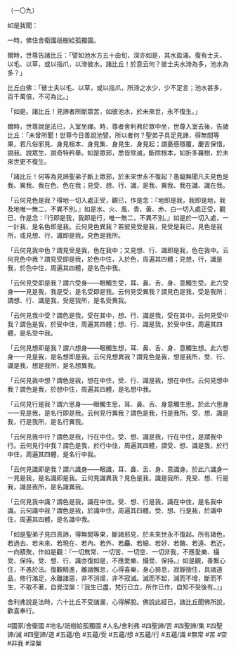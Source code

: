 （一〇九）

如是我聞：

一時，佛住舍衛國祇樹給孤獨園。

爾時，世尊告諸比丘：「譬如池水方五十由旬，深亦如是，其水盈滿。復有士夫，以毛、以草，或以指爪，以渧彼水。諸比丘！於意云何？彼士夫水渧為多，池水為多？」

比丘白佛：「彼士夫以毛、以草，或以指爪，所渧之水少，少不足言；池水甚多，百千萬倍，不可為比。」

「如是。諸比丘！見諦者所斷眾苦，如彼池水，於未來世，永不復生。」

爾時，世尊說是法已，入室坐禪。時，尊者舍利弗於眾中坐，世尊入室去後，告諸比丘：「未曾所聞！世尊今日善說池譬。所以者何？聖弟子具足見諦，得無間等果，若凡俗邪見、身見根本、身見集、身見生、身見起；謂憂慼隱覆，慶吉保惜，說我、說眾生、說奇特矜舉。如是眾邪，悉皆除滅，斷除根本，如折多羅樹，於未來世更不復生。

「諸比丘！何等為見諦聖弟子斷上眾邪，於未來世永不復起？愚癡無聞凡夫見色是我、異我、我在色、色在我；見受、想、行、識，是我、異我、我在識、識在我。

「云何見色是我？得地一切入處正受，觀已，作是念：『地即是我，我即是地，我及地唯一無二，不異不別。』如是水、火、風、青、黃、赤、白一切入處正受，觀已，作是念：『行即是我，我即是行，唯一無二，不異不別。』如是於一切入處，一一計我，是名色即是我。云何見色異我？若彼見受是我，見受是我已，見色是我所，或見想、行、識即是我，見色是我所。

「云何見我中色？謂見受是我，色在我中；又見想、行、識即是我，色在我中。云何見色中我？謂見受即是我，於色中住，入於色，周遍其四體；見想，行，識是我，於色中住，周遍其四體，是名色中我。

「云何見受即是我？謂六受身——眼觸生受，耳、鼻、舌、身、意觸生受。此六受身一一見是我，我是受，是名受即是我。云何見受異我？謂見色是我，受是我所；謂想、行、識是我，受是我所，是名受異我。

「云何見我中受？謂色是我，受在其中，想、行、識是我，受在其中。云何見受中我？謂色是我，於受中住，周遍其四體；想、行、識是我，於受中住，周遍其四體，是名受中我。

「云何見想即是我？謂六想身——眼觸生想，耳、鼻、舌、身、意觸生想。此六想身一一見是我，是名想即是我。云何見想異我？謂見色是我，想是我所，受、行、識是我，想是我所，是名想異我。

「云何見我中想？謂色是我，想在中住，受、行、識是我，想在中住。云何見想中我？謂色是我，於想中住，周遍其四體，是名想中我。

「云何見行是我？謂六思身——眼觸生思，耳、鼻、舌、身意觸生思。於此六思身一一見是我，是名行即是我。云何見行異我？謂色是我，行是我所。受、想、識是我，行是我所，是名行異我。

「云何見我中行？謂色是我，行在中住。受、想、識是我，行在中住，是謂我中行。云何見行中我？謂色是我，於行中住，周遍其四體，謂受、想、識是我，於行中住，周遍其四體，是名行中我。

「云何見識即是我？謂六識身——眼識，耳、鼻、舌、身、意識身。於此六識身一一見是我，是名識即是我。云何見識異我？見色是我，識是我所，見受、想、行是我，識是我所，是名識異我。

「云何見我中識？謂色是我，識在中住。受、想、行是我，識在中住，是名我中識。云何識中我？謂色是我，於識中住，周遍其四體。受、想、行是我，於識中住，周遍其四體，是名識中我。

「如是聖弟子見四真諦，得無間等果，斷諸邪見，於未來世永不復起。所有諸色，若過去、若未來、若現在、若內、若外、若麤、若細、若好、若醜、若遠、若近，一向積聚，作如是觀：『一切無常、一切苦、一切空、一切非我，不應愛樂、攝受、保持。受、想、行、識亦復如是，不應愛樂、攝受、保持。』如是觀，善繫心住，不愚於法。復觀精進，離諸懈怠，心得喜樂，身心猗息，寂靜捨住，具諸道品，修行滿足，永離諸惡，非不消煬，非不寂滅。滅而不起，減而不增，斷而不生，不取不著，自覺涅槃：『我生已盡，梵行已立，所作已作，自知不受後有。』」

舍利弗說是法時，六十比丘不受諸漏，心得解脫。佛說此經已，諸比丘聞佛所說，歡喜奉行。

#國家/舍衛國
#地名/祇樹給孤獨園
#人名/舍利弗
#四聖諦/苦
#四聖諦/集
#四聖諦/滅
#四聖諦/道
#五蘊/色
#五蘊/受
#五蘊/想
#五蘊/行
#五蘊/識
#無常
#苦
#空
#非我
#涅槃
